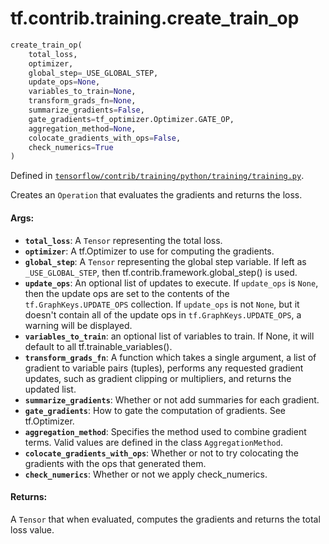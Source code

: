 <div itemscope itemtype="http://developers.google.com/ReferenceObject">
<meta itemprop="name" content="tf.contrib.training.create_train_op" />
</div>

# tf.contrib.training.create_train_op

``` python
create_train_op(
    total_loss,
    optimizer,
    global_step=_USE_GLOBAL_STEP,
    update_ops=None,
    variables_to_train=None,
    transform_grads_fn=None,
    summarize_gradients=False,
    gate_gradients=tf_optimizer.Optimizer.GATE_OP,
    aggregation_method=None,
    colocate_gradients_with_ops=False,
    check_numerics=True
)
```



Defined in [`tensorflow/contrib/training/python/training/training.py`](https://www.tensorflow.org/code/tensorflow/contrib/training/python/training/training.py).

Creates an `Operation` that evaluates the gradients and returns the loss.

#### Args:

* <b>`total_loss`</b>: A `Tensor` representing the total loss.
* <b>`optimizer`</b>: A tf.Optimizer to use for computing the gradients.
* <b>`global_step`</b>: A `Tensor` representing the global step variable. If left as
    `_USE_GLOBAL_STEP`, then tf.contrib.framework.global_step() is used.
* <b>`update_ops`</b>: An optional list of updates to execute. If `update_ops` is
    `None`, then the update ops are set to the contents of the
    `tf.GraphKeys.UPDATE_OPS` collection. If `update_ops` is not `None`, but
    it doesn't contain all of the update ops in `tf.GraphKeys.UPDATE_OPS`,
    a warning will be displayed.
* <b>`variables_to_train`</b>: an optional list of variables to train. If None, it will
    default to all tf.trainable_variables().
* <b>`transform_grads_fn`</b>: A function which takes a single argument, a list of
    gradient to variable pairs (tuples), performs any requested gradient
    updates, such as gradient clipping or multipliers, and returns the updated
    list.
* <b>`summarize_gradients`</b>: Whether or not add summaries for each gradient.
* <b>`gate_gradients`</b>: How to gate the computation of gradients. See tf.Optimizer.
* <b>`aggregation_method`</b>: Specifies the method used to combine gradient terms.
    Valid values are defined in the class `AggregationMethod`.
* <b>`colocate_gradients_with_ops`</b>: Whether or not to try colocating the gradients
    with the ops that generated them.
* <b>`check_numerics`</b>: Whether or not we apply check_numerics.


#### Returns:

  A `Tensor` that when evaluated, computes the gradients and returns the total
    loss value.